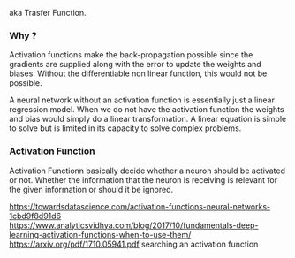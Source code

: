 aka Trasfer Function.

### Why ?
Activation functions make the back-propagation possible since the gradients are supplied along with the error to update the weights and biases. Without the differentiable non linear function, this would not be possible.



A neural network without an activation function is essentially just a linear regression model. When we do not have the activation function the weights and bias would simply do a linear transformation. A linear equation is simple to solve but is limited in its capacity to solve complex problems. 


### Activation Function
Activation Functionn basically decide whether a neuron should be activated or not. Whether the information that the neuron is receiving is relevant for the given information or should it be ignored.

https://towardsdatascience.com/activation-functions-neural-networks-1cbd9f8d91d6
https://www.analyticsvidhya.com/blog/2017/10/fundamentals-deep-learning-activation-functions-when-to-use-them/
https://arxiv.org/pdf/1710.05941.pdf searching an activation function

